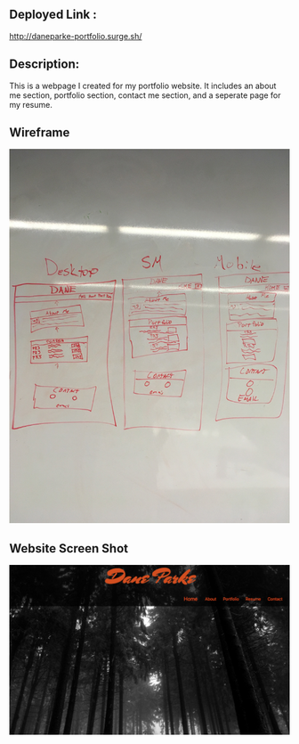 
## Deployed Link :
http://daneparke-portfolio.surge.sh/
<br>
## Description: 
This is a webpage I created for my portfolio website. It includes an about me section, portfolio section, contact me section, and a seperate page for my resume. 
## Wireframe
![screen shot](wirefram.jpg)
## Website Screen Shot
![screen shot](Personalscreenshot.png)
